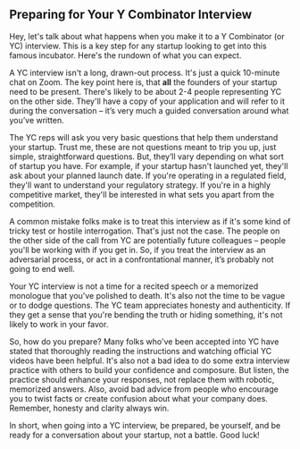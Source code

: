 ## Preparing for Your Y Combinator Interview

Hey, let's talk about what happens when you make it to a Y Combinator (or YC) interview. This is a key step for any startup looking to get into this famous incubator. Here's the rundown of what you can expect.

A YC interview isn't a long, drawn-out process. It's just a quick 10-minute chat on Zoom. The key point here is, that **all** the founders of your startup need to be present. There's likely to be about 2-4 people representing YC on the other side. They'll have a copy of your application and will refer to it during the conversation – it’s very much a guided conversation around what you’ve written.

The YC reps will ask you very basic questions that help them understand your startup. Trust me, these are not questions meant to trip you up, just simple, straightforward questions. But, they’ll vary depending on what sort of startup you have. For example, if your startup hasn't launched yet, they'll ask about your planned launch date. If you're operating in a regulated field, they'll want to understand your regulatory strategy. If you're in a highly competitive market, they'll be interested in what sets you apart from the competition.

A common mistake folks make is to treat this interview as if it's some kind of tricky test or hostile interrogation. That's just not the case. The people on the other side of the call from YC are potentially future colleagues – people you'll be working with if you get in. So, if you treat the interview as an adversarial process, or act in a confrontational manner, it’s probably not going to end well. 

Your YC interview is not a time for a recited speech or a memorized monologue that you've polished to death. It's also not the time to be vague or to dodge questions. The YC team appreciates honesty and authenticity. If they get a sense that you're bending the truth or hiding something, it's not likely to work in your favor. 

So, how do you prepare? Many folks who've been accepted into YC have stated that thoroughly reading the instructions and watching official YC videos have been helpful. It's also not a bad idea to do some extra interview practice with others to build your confidence and composure. But listen, the practice should enhance your responses, not replace them with robotic, memorized answers. Also, avoid bad advice from people who encourage you to twist facts or create confusion about what your company does. Remember, honesty and clarity always win.

In short, when going into a YC interview, be prepared, be yourself, and be ready for a conversation about your startup, not a battle. Good luck!